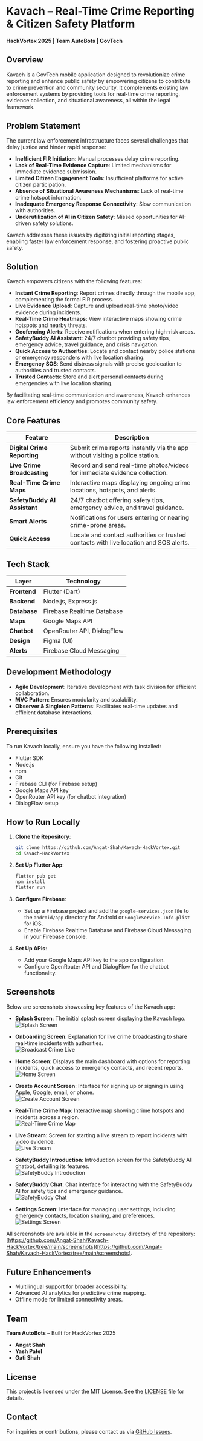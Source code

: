 # Kavach – Real-Time Crime Reporting & Citizen Safety Platform

**HackVortex 2025 | Team AutoBots | GovTech**

## Overview

Kavach is a GovTech mobile application designed to revolutionize crime reporting and enhance public safety by empowering citizens to contribute to crime prevention and community security. It complements existing law enforcement systems by providing tools for real-time crime reporting, evidence collection, and situational awareness, all within the legal framework.

## Problem Statement

The current law enforcement infrastructure faces several challenges that delay justice and hinder rapid response:

- **Inefficient FIR Initiation**: Manual processes delay crime reporting.
- **Lack of Real-Time Evidence Capture**: Limited mechanisms for immediate evidence submission.
- **Limited Citizen Engagement Tools**: Insufficient platforms for active citizen participation.
- **Absence of Situational Awareness Mechanisms**: Lack of real-time crime hotspot information.
- **Inadequate Emergency Response Connectivity**: Slow communication with authorities.
- **Underutilization of AI in Citizen Safety**: Missed opportunities for AI-driven safety solutions.

Kavach addresses these issues by digitizing initial reporting stages, enabling faster law enforcement response, and fostering proactive public safety.

## Solution

Kavach empowers citizens with the following features:

- **Instant Crime Reporting**: Report crimes directly through the mobile app, complementing the formal FIR process.
- **Live Evidence Upload**: Capture and upload real-time photo/video evidence during incidents.
- **Real-Time Crime Heatmaps**: View interactive maps showing crime hotspots and nearby threats.
- **Geofencing Alerts**: Receive notifications when entering high-risk areas.
- **SafetyBuddy AI Assistant**: 24/7 chatbot providing safety tips, emergency advice, travel guidance, and crisis navigation.
- **Quick Access to Authorities**: Locate and contact nearby police stations or emergency responders with live location sharing.
- **Emergency SOS**: Send distress signals with precise geolocation to authorities and trusted contacts.
- **Trusted Contacts**: Store and alert personal contacts during emergencies with live location sharing.

By facilitating real-time communication and awareness, Kavach enhances law enforcement efficiency and promotes community safety.

## Core Features

| Feature                     | Description                                                                 |
|-----------------------------|-----------------------------------------------------------------------------|
| **Digital Crime Reporting**  | Submit crime reports instantly via the app without visiting a police station. |
| **Live Crime Broadcasting**  | Record and send real-time photos/videos for immediate evidence collection.   |
| **Real-Time Crime Maps**    | Interactive maps displaying ongoing crime locations, hotspots, and alerts.   |
| **SafetyBuddy AI Assistant** | 24/7 chatbot offering safety tips, emergency advice, and travel guidance.    |
| **Smart Alerts**            | Notifications for users entering or nearing crime-prone areas.               |
| **Quick Access**            | Locate and contact authorities or trusted contacts with live location and SOS alerts. |

## Tech Stack

| Layer         | Technology                           |
|---------------|--------------------------------------|
| **Frontend**  | Flutter (Dart)                       |
| **Backend**   | Node.js, Express.js                  |
| **Database**  | Firebase Realtime Database           |
| **Maps**      | Google Maps API                      |
| **Chatbot**   | OpenRouter API, DialogFlow           |
| **Design**    | Figma (UI)                           |
| **Alerts**    | Firebase Cloud Messaging             |

## Development Methodology

- **Agile Development**: Iterative development with task division for efficient collaboration.
- **MVC Pattern**: Ensures modularity and scalability.
- **Observer & Singleton Patterns**: Facilitates real-time updates and efficient database interactions.

## Prerequisites

To run Kavach locally, ensure you have the following installed:

- Flutter SDK
- Node.js
- npm
- Git
- Firebase CLI (for Firebase setup)
- Google Maps API key
- OpenRouter API key (for chatbot integration)
- DialogFlow setup

## How to Run Locally

1. **Clone the Repository**:
   ```bash
   git clone https://github.com/Angat-Shah/Kavach-HackVortex.git
   cd Kavach-HackVortex
   ```

2. **Set Up Flutter App**:
   ```bash
   flutter pub get
   npm install
   flutter run
   ```

3. **Configure Firebase**:
   - Set up a Firebase project and add the `google-services.json` file to the `android/app` directory for Android or `GoogleService-Info.plist` for iOS.
   - Enable Firebase Realtime Database and Firebase Cloud Messaging in your Firebase console.

4. **Set Up APIs**:
   - Add your Google Maps API key to the app configuration.
   - Configure OpenRouter API and DialogFlow for the chatbot functionality.

## Screenshots

Below are screenshots showcasing key features of the Kavach app:

- **Splash Screen**: The initial splash screen displaying the Kavach logo.  
  ![Splash Screen](https://github.com/Angat-Shah/Kavach-HackVortex/tree/main/screenshots/splash-screen.PNG)

- **Onboarding Screen**: Explanation for live crime broadcasting to share real-time incidents with authorities.  
  ![Broadcast Crime Live](https://raw.githubusercontent.com/Angat-Shah/Kavach-HackVortex/tree/main/screenshots/onboarding-screen.PNG)

- **Home Screen**: Displays the main dashboard with options for reporting incidents, quick access to emergency contacts, and recent reports.  
  ![Home Screen](https://raw.githubusercontent.com/Angat-Shah/Kavach-HackVortex/tree/main/screenshots/home-screen.PNG)

- **Create Account Screen**: Interface for signing up or signing in using Apple, Google, email, or phone.  
  ![Create Account Screen](https://raw.githubusercontent.com/Angat-Shah/Kavach-HackVortex/tree/main/screenshots/create-account.PNG)

- **Real-Time Crime Map**: Interactive map showing crime hotspots and incidents across a region.  
  ![Real-Time Crime Map](https://raw.githubusercontent.com/Angat-Shah/Kavach-HackVortex/tree/main/screenshots/crime-map.PNG)

- **Live Stream**: Screen for starting a live stream to report incidents with video evidence.  
  ![Live Stream](https://raw.githubusercontent.com/Angat-Shah/Kavach-HackVortex/tree/main/screenshots/live-stream.PNG)

- **SafetyBuddy Introduction**: Introduction screen for the SafetyBuddy AI chatbot, detailing its features.  
  ![SafetyBuddy Introduction](https://raw.githubusercontent.com/Angat-Shah/Kavach-HackVortex/tree/main/screenshots/safety-buddy-intro.PNG)

- **SafetyBuddy Chat**: Chat interface for interacting with the SafetyBuddy AI for safety tips and emergency guidance.  
  ![SafetyBuddy Chat](https://raw.githubusercontent.com/Angat-Shah/Kavach-HackVortex/tree/main/screenshots/safety-buddy-chat.PNG)

- **Settings Screen**: Interface for managing user settings, including emergency contacts, location sharing, and preferences.  
  ![Settings Screen](https://raw.githubusercontent.com/Angat-Shah/Kavach-HackVortex/tree/main/screenshots/settings-screen.PNG)

All screenshots are available in the `screenshots/` directory of the repository: [https://github.com/Angat-Shah/Kavach-HackVortex/tree/main/screenshots](https://github.com/Angat-Shah/Kavach-HackVortex/tree/main/screenshots).

## Future Enhancements

- Multilingual support for broader accessibility.
- Advanced AI analytics for predictive crime mapping.
- Offline mode for limited connectivity areas.

## Team

**Team AutoBots** – Built for HackVortex 2025

- **Angat Shah**
- **Yash Patel**
- **Gati Shah**

## License

This project is licensed under the MIT License. See the [LICENSE](LICENSE) file for details.

## Contact

For inquiries or contributions, please contact us via [GitHub Issues](https://github.com/Angat-Shah/Kavach-HackVortex/issues).
